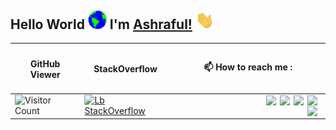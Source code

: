 
<!--
### Hi there 👋

**ashraful16/ashraful16** is a ✨ _special_ ✨ repository because its `README.md` (this file) appears on your GitHub profile.
-->

##  Hello World <img src="https://github.com/asd1876/asd1876/blob/main/images/Earth.gif" width="30px"> I'm [Ashraful!](https://ashraful16.github.io/) <img src="https://github.com/asd1876/asd1876/blob/main/images/wave.gif" width="30px">

<!--
- 💻 I'm a Student
- 🔭 I’m currently working on DL & ML
- 🌱 I’m currently learning Image Segmentation 
- 👯 I’m looking to collaborate on ML & DL based project
- 🤔 I’m looking for help with Big Data Processing efficiently
- 💬 Ask me about anything, I am happy to help
- 😄 Pronouns: He/His
- 🥅 2021 Goals: Doing something new!!!
- ⚡ Fun fact: I_am_a_Random_variable
<!-- - 📫 How to reach me:     -->
<!--
<p align='center'>
<strong> About Me </strong>
</p>
<!--
<p align='center'>  
<img width="300px" height="140" src="https://github.com/ashraful16/ashraful16/blob/main/images/about_me.gif"><br> 
</p>
<!--
I am Md. Ashraful Alam. Currently, I am pursuing the degree in Electrical and Electronic Engineering (EEE) with the [Khulna University of Engineering & Technology (KUET)](http://www.kuet.ac.bd/). My research interests include Medical Image and Data Processing, Computer Vision, Machine Learning(ML), and Deep Learning(DL). I  am also working on Medical Data Analysis, Skin Cancer Classification, and Multilabel Whole Heart Segmentation from CT and MRI.



<!--
 ## Skills
| Languages  | Frameworks | Others |
| ---------- | ---------- | ---------- |
| ![Python](https://img.shields.io/badge/-Python-black?logo=Python&style=social)&nbsp;&nbsp; ![Matlab](https://img.shields.io/badge/-Matlab-black?logo=Mathworks&style=social)&nbsp;&nbsp; ![C](https://img.shields.io/badge/-C-black?logo=c&style=social)&nbsp;&nbsp; ![C++](https://img.shields.io/badge/-c++-black?logo=c%2B%2B&style=social)&nbsp;&nbsp; ![HTML5](https://img.shields.io/badge/-HTML5-black?logo=html5&style=social)&nbsp;&nbsp; ![CSS3](https://img.shields.io/badge/-CSS3-black?logo=css3&style=social)&nbsp;&nbsp; ![Java](https://img.shields.io/badge/-Java-black?logo=java&style=social)&nbsp;&nbsp; | ![scikit-learn](https://img.shields.io/badge/-scikit%20learn-black?logo=scikit-learn&style=social)&nbsp;&nbsp; ![Keras](https://img.shields.io/badge/-Keras-black?logo=Keras&style=social)&nbsp;&nbsp;  ![OpenCv](https://img.shields.io/badge/OpenCv-black?logo=Open%20Source%20initiative&style=social)&nbsp;&nbsp; ![Flask](https://img.shields.io/badge/Flask-black?logo=Flask&style=social)&nbsp;&nbsp; ![TensorFlow](https://img.shields.io/badge/TensorFlow-black?logo=TensorFlow&style=social)&nbsp;&nbsp; |![Bash](https://img.shields.io/badge/-Bash-black?logo=GNU%20Bash&style=social)&nbsp;&nbsp; ![LATEX](https://img.shields.io/badge/-LATEX-black?logo=latex&style=social)&nbsp;&nbsp; ![Git](https://img.shields.io/badge/-Git-black?logo=git&style=social)&nbsp;&nbsp; ![GitHub](https://img.shields.io/badge/-GitHub-black?logo=github&style=social)&nbsp;&nbsp; ![linux](https://img.shields.io/badge/-linux-black?logo=linux&style=social)&nbsp;&nbsp; ![Raspberry Pi](https://img.shields.io/badge/Raspberry%20Pi-black?logo=Raspberry%20Pi&style=social)&nbsp;&nbsp; ![Arduino](https://img.shields.io/badge/Arduino-black?logo=Arduino&style=social)&nbsp;&nbsp; | 


<!--
<details open>
 <summary> 😊 <b>My Github Stats</b>: </summary>
<a href="https://github.com/ashraful16">
  <img align="center" src="https://github-readme-stats.vercel.app/api?username=ashraful16&show_icons=true&theme=tokyonight&line_height=27" />
</a>
<a href="https://github.com/ashraful16">
 <img align="center" src="https://github-readme-stats.vercel.app/api/top-langs/?username=ashraful16&hide=css,java,html&theme=tokyonight" alt="Ashraful's github stats"/>
</a>
</details>



<!-- (compact or default) -->

<center>
  
| <h4> GitHub Viewer </h4> |  <h4> StackOverflow </h4>  | :mailbox: How to reach me : |
| ---------- | ----------   | ----------   |
| ![Visitor Count](https://profile-counter.glitch.me/{ashraful16}/count.svg)  | [![Lb StackOverflow](https://github-readme-stackoverflow.vercel.app/?userID=13621630&layout=compact&theme=dark)](https://stackoverflow.com/users/13621630/ashraful?tab=profile) | &nbsp; &nbsp; &nbsp; &nbsp; &nbsp; &nbsp; &nbsp; &nbsp; &nbsp; &nbsp; &nbsp; &nbsp; &nbsp; &nbsp; &nbsp; &nbsp; &nbsp; &nbsp; &nbsp;  [<img align="right" width="22px" target="_blank" src="https://cdn.jsdelivr.net/npm/simple-icons@v3/icons/linkedin.svg"/>](https://www.linkedin.com/in/md-ashraful-alam-a9a2a516b/) [<img align="right" width="22px" target="_blank" src="https://cdn.jsdelivr.net/npm/simple-icons@v3/icons/github.svg"/>](https://github.com/ashraful16) [<img align="right" width="22px" target="_blank" src="https://cdn.jsdelivr.net/npm/simple-icons@v3/icons/stackoverflow.svg"/>](https://stackoverflow.com/users/13621630/ashraful?tab=profile) [<img align="right" width="22px" target="_blank" src="https://cdn.jsdelivr.net/npm/simple-icons@v3/icons/researchgate.svg"/>](https://www.researchgate.net/profile/Md_Ashraful_Alam24?ev=hdr_xprf) [<img align="right" width="22px" src="https://cdn.jsdelivr.net/npm/simple-icons@v3/icons/googlescholar.svg"/>](https://scholar.google.com/citations?user=apMqdu4AAAAJ&hl=en) |

</center>
